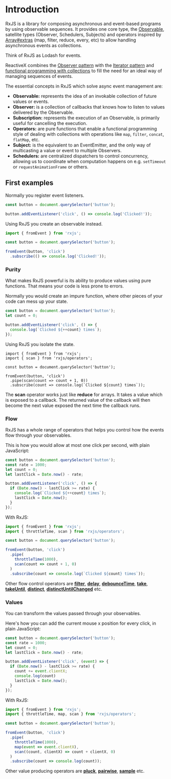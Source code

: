 # Introduction

RxJS is a library for composing asynchronous and event-based programs by using observable sequences. It provides one core type, the [Observable](./overview.html#observable), satellite types (Observer, Schedulers, Subjects) and operators inspired by [Array#extras](https://developer.mozilla.org/en-US/docs/Web/JavaScript/New_in_JavaScript/1.6) (map, filter, reduce, every, etc) to allow handling asynchronous events as collections.

<span class="informal">Think of RxJS as Lodash for events.</span>

ReactiveX combines the [Observer pattern](https://en.wikipedia.org/wiki/Observer_pattern) with the [Iterator pattern](https://en.wikipedia.org/wiki/Iterator_pattern) and [functional programming with collections](http://martinfowler.com/articles/collection-pipeline/#NestedOperatorExpressions) to fill the need for an ideal way of managing sequences of events.

The essential concepts in RxJS which solve async event management are:

- **Observable:** represents the idea of an invokable collection of future values or events.
- **Observer:** is a collection of callbacks that knows how to listen to values delivered by the Observable.
- **Subscription:** represents the execution of an Observable, is primarily useful for cancelling the execution.
- **Operators:** are pure functions that enable a functional programming style of dealing with collections with operations like `map`, `filter`, `concat`, `flatMap`, etc.
- **Subject:** is the equivalent to an EventEmitter, and the only way of multicasting a value or event to multiple Observers.
- **Schedulers:** are centralized dispatchers to control concurrency, allowing us to coordinate when computation happens on e.g. `setTimeout` or `requestAnimationFrame` or others.

## First examples

Normally you register event listeners.

```js
const button = document.querySelector('button');

button.addEventListener('click', () => console.log('Clicked!'));
```

Using RxJS you create an observable instead.

```js
import { fromEvent } from 'rxjs';

const button = document.querySelector('button');

fromEvent(button, 'click')
  .subscribe(() => console.log('Clicked!'));
```

### Purity

What makes RxJS powerful is its ability to produce values using pure functions. That means your code is less prone to errors.

Normally you would create an impure function, where other pieces of your code can mess up your state.

```js
const button = document.querySelector('button');
let count = 0;

button.addEventListener('click', () => {
  console.log(`Clicked ${++count} times`);
});
```

Using RxJS you isolate the state.

```Js
import { fromEvent } from 'rxjs';
import { scan } from 'rxjs/operators';

const button = document.querySelector('button');

fromEvent(button, 'click')
  .pipe(scan(count => count + 1, 0))
  .subscribe(count => console.log(`Clicked ${count} times`));
```

The **scan** operator works just like **reduce** for arrays. It takes a value which is exposed to a callback. The returned value of the callback will then become the next value exposed the next time the callback runs.

### Flow

RxJS has a whole range of operators that helps you control how the events flow through your observables.

This is how you would allow at most one click per second, with plain JavaScript:

```js
const button = document.querySelector('button');
const rate = 1000;
let count = 0;
let lastClick = Date.now() - rate;

button.addEventListener('click', () => {
  if (Date.now() - lastClick >= rate) {
    console.log(`Clicked ${++count} times`);
    lastClick = Date.now();
  }
});
```

With RxJS:

```js
import { fromEvent } from 'rxjs';
import { throttleTime, scan } from 'rxjs/operators';

const button = document.querySelector('button');

fromEvent(button, 'click')
  .pipe(
    throttleTime(1000),
    scan(count => count + 1, 0)
  )
  .subscribe(count => console.log(`Clicked ${count} times`));
```

Other flow control operators are [**filter**](../class/es6/Observable.js~Observable.html#instance-method-filter), [**delay**](../class/es6/Observable.js~Observable.html#instance-method-delay), [**debounceTime**](../class/es6/Observable.js~Observable.html#instance-method-debounceTime), [**take**](../class/es6/Observable.js~Observable.html#instance-method-take), [**takeUntil**](../class/es6/Observable.js~Observable.html#instance-method-takeUntil), [**distinct**](../class/es6/Observable.js~Observable.html#instance-method-distinct), [**distinctUntilChanged**](../class/es6/Observable.js~Observable.html#instance-method-distinctUntilChanged) etc.

### Values

You can transform the values passed through your observables.

Here's how you can add the current mouse x position for every click, in plain JavaScript:

```js
const button = document.querySelector('button');
const rate = 1000;
let count = 0;
let lastClick = Date.now() - rate;

button.addEventListener('click', (event) => {
  if (Date.now() - lastClick >= rate) {
    count += event.clientX;
    console.log(count)
    lastClick = Date.now();
  }
});
```

With RxJS:

```js
import { fromEvent } from 'rxjs';
import { throttleTime, map, scan } from 'rxjs/operators';

const button = document.querySelector('button');

fromEvent(button, 'click')
  .pipe(
    throttleTime(1000),
    map(event => event.clientX),
    scan((count, clientX) => count + clientX, 0)
  )
  .subscribe(count => console.log(count));
```

Other value producing operators are [**pluck**](../class/es6/Observable.js~Observable.html#instance-method-pluck), [**pairwise**](../class/es6/Observable.js~Observable.html#instance-method-pairwise), [**sample**](../class/es6/Observable.js~Observable.html#instance-method-sample) etc.
